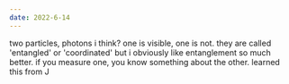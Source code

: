```yaml
---
date: 2022-6-14
---
```


two particles, photons i think? one is visible, one is not. they are called 'entangled' or 'coordinated' but i obviously like entanglement so much better. if you measure one, you know something about the other. learned this from J